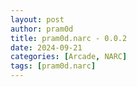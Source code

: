 ```yaml
---
layout: post
author: pram0d
title: pram0d.narc - 0.0.2
date: 2024-09-21
categories: [Arcade, NARC]
tags: [pram0d.narc]
---
```


